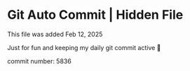 # Git Auto Commit | Hidden File

This file was added Feb 12, 2025

Just for fun and keeping my daily git commit active 🤪

commit number: 5836
